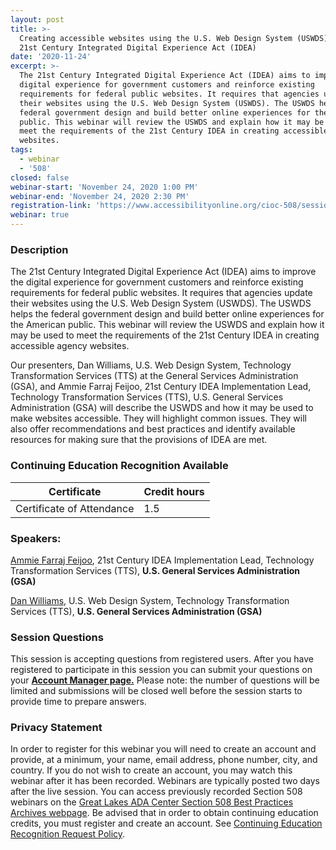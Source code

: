 ```yaml
---
layout: post
title: >-
  Creating accessible websites using the U.S. Web Design System (USWDS) and the
  21st Century Integrated Digital Experience Act (IDEA)
date: '2020-11-24'
excerpt: >-
  The 21st Century Integrated Digital Experience Act (IDEA) aims to improve the
  digital experience for government customers and reinforce existing
  requirements for federal public websites. It requires that agencies update
  their websites using the U.S. Web Design System (USWDS). The USWDS helps the
  federal government design and build better online experiences for the American
  public. This webinar will review the USWDS and explain how it may be used to
  meet the requirements of the 21st Century IDEA in creating accessible agency
  websites.
tags:
  - webinar
  - '508'
closed: false
webinar-start: 'November 24, 2020 1:00 PM'
webinar-end: 'November 24, 2020 2:30 PM'
registration-link: 'https://www.accessibilityonline.org/cioc-508/session/?id=110879'
webinar: true
---
```

### Description

The 21st Century Integrated Digital Experience Act (IDEA) aims to improve the digital experience for government customers and reinforce existing requirements for federal public websites. It requires that agencies update their websites using the U.S. Web Design System (USWDS). The USWDS helps the federal government design and build better online experiences for the American public. This webinar will review the USWDS and explain how it may be used to meet the requirements of the 21st Century IDEA in creating accessible agency websites.

Our presenters, Dan Williams, U.S. Web Design System, Technology Transformation Services (TTS) at the General Services Administration (GSA), and Ammie Farraj Feijoo, 21st Century IDEA Implementation Lead, Technology Transformation Services (TTS), U.S. General Services Administration (GSA) will describe the USWDS and how it may be used to make websites accessible. They will highlight common issues. They will also offer recommendations and best practices and identify available resources for making sure that the provisions of IDEA are met.

### Continuing Education Recognition Available

| **Certificate**           | **Credit hours** |
| ------------------------- | ---------------- |
| Certificate of Attendance | 1.5              |

### Speakers:

[Ammie Farraj Feijoo](https://www.accessibilityonline.org/speakers/speaker.aspx?id=10847), 21st Century IDEA Implementation Lead, Technology Transformation Services (TTS), **U.S. General Services Administration (GSA)**

[Dan Williams](https://www.accessibilityonline.org/speakers/speaker.aspx?id=10846), U.S. Web Design System, Technology Transformation Services (TTS), **U.S. General Services Administration (GSA)**

### Session Questions

This session is accepting questions from registered users. After you have registered to participate in this session you can submit your questions on your **[Account Manager page.](https://www.accessibilityonline.org/cioc-508/accountManager/18899/session/110879#questions)** Please note: the number of questions will be limited and submissions will be closed well before the session starts to provide time to prepare answers.

### Privacy Statement

In order to register for this webinar you will need to create an account and provide, at a minimum, your name, email address, phone number, city, and country. If you do not wish to create an account, you may watch this webinar after it has been recorded. Webinars are typically posted two days after the live session. You can access previously recorded Section 508 webinars on the [Great Lakes ADA Center Section 508 Best Practices Archives webpage](https://www.accessibilityonline.org/cioc-508/archives/). Be advised that in order to obtain continuing education credits, you must register and create an account. See [Continuing Education Recognition Request Policy](https://www.accessibilityonline.org/continuing-education/CEUDetails.aspx).

